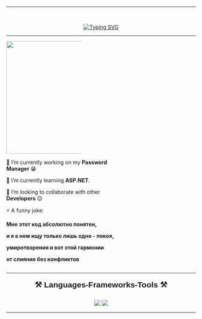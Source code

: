 <hr>
<br>
<p align="center">
  <a href="https://git.io/typing-svg">
    <img src="https://readme-typing-svg.herokuapp.com?font=Permanent+Marker&size=35&letterSpacing=3px&pause=1000&color=F7EDED&center=true&random=true&width=435&lines=Hi%2C+There!" alt="Typing SVG" />
  </a>
</p>
<hr/>
<!-- --------------------------------------------------------------------------------- -->

<div align="left">
    
  <div align= "right" style="display: inline-block; vertical-align: top; max-width: 40%;">
    <img src="https://media4.giphy.com/media/v1.Y2lkPTc5MGI3NjExeGZpNWd4NWJiMGhzamNuODhzOWtnbDk5MTRyem9vanIyMDMya3RvbCZlcD12MV9pbnRlcm5hbF9naWZfYnlfaWQmY3Q9Zw/3o85xqkimyAQIwcBKE/giphy.webp" alt="GIF" align="right" style="width: 500px; height: 300px;" >
  </div>
    
  <div style="display: inline-block; vertical-align: top; max-width: 60%;">
    <p>🔭 I’m currently working on my <strong>Password Manager</strong> 😁</p>
    <p>🌱 I’m currently learning <strong>ASP.NET</strong>.</p>
    <p>👯 I’m looking to collaborate with other <strong>Developers</strong> 😉</p>
    <p>⚡ A funny joke:</p>
    <p><strong>Мне этот код абсолютно понятен,</strong></p>
    <p><strong>и я в нем ищу только лишь одно - покоя,</strong></p>
    <p><strong>умиротворения и вот этой гармонии</strong></p>
    <p><strong>от слияние без конфликтов</strong></p>
  </div>
    
</div>
<!-- --------------------------------------------------------------------------------- -->

<hr/>
<h2 align="center" style="position: relative; top: -10px; font-family: 'Arial', sans-serif;">⚒️ Languages-Frameworks-Tools ⚒️</h2>
<div align="center">
    <img src="https://skillicons.dev/icons?i=cs,dotnet,python,vscode,visualstudio,github,figma,git" />
    <img src="https://skillicons.dev/icons?i=html,css,mongodb,mysql,postgres,docker" /><br>
</div>
<hr/>

